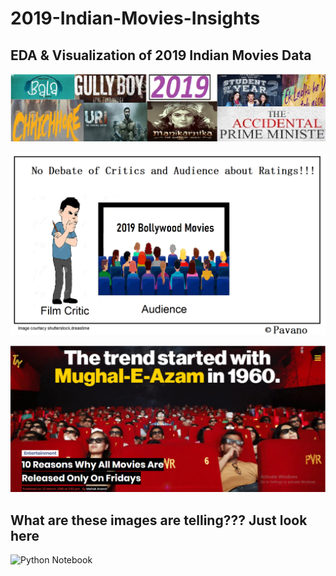# 2019-Indian-Movies-Insights
## EDA &amp; Visualization of 2019 Indian Movies  Data 

![](https://github.com/pavano1760/Documents/blob/master/2.Project_2019_movies/__results___1_0.png)


![](https://github.com/pavano1760/Documents/blob/master/2.Project_2019_movies/__results___22_0.png)

![](https://github.com/pavano1760/Documents/blob/master/2.Project_2019_movies/__results___31_0.png)

## What are these images are telling??? Just look here

![Python Notebook](https://github.com/pavano1760/2019-Indian-Movies-Insights/blob/master/2019%20Bollywood%20Movies%20EDA.ipynb)
